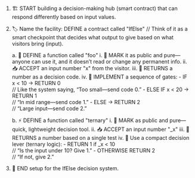 1. 🏗️ START building a decision-making hub (smart contract) that can respond differently based on input values.

2. 🏷️ Name the facility:
   DEFINE a contract called "IfElse"
   // Think of it as a smart checkpoint that decides what output to give based on what visitors bring (input).

   a. 🔁 DEFINE a function called "foo"
   i. 📢 MARK it as public and pure—anyone can use it, and it doesn’t read or change any permanent info.
   ii. 📥 ACCEPT an input number "x" from the visitor.
   iii. 🔁 RETURNS a number as a decision code.
   iv. 🧠 IMPLEMENT a sequence of gates: - IF x < 10 → RETURN 0  
    // Like the system saying, “Too small—send code 0.” - ELSE IF x < 20 → RETURN 1  
    // “In mid range—send code 1.” - ELSE → RETURN 2  
    // “Large input—send code 2.”

   b. ⚡ DEFINE a function called "ternary"
   i. 📢 MARK as public and pure—quick, lightweight decision tool.
   ii. 📥 ACCEPT an input number "\_x"
   iii. 🔁 RETURNS a number based on a single test
   iv. 🧠 Use a compact decision lever (ternary logic): - RETURN 1 if \_x < 10  
    // “Is the input under 10? Give 1.” - OTHERWISE RETURN 2  
    // “If not, give 2.”

3. 🏁 END setup for the IfElse decision system.
